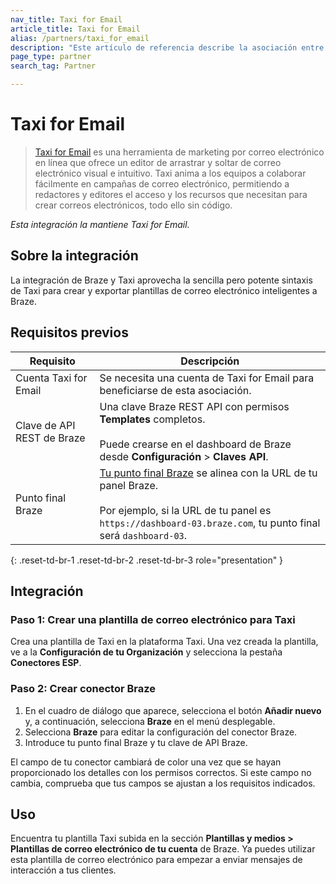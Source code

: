```yaml
---
nav_title: Taxi for Email
article_title: Taxi for Email
alias: /partners/taxi_for_email
description: "Este artículo de referencia describe la asociación entre Braze y Taxi for Email, una herramienta de marketing por correo electrónico en línea que permite a los clientes de Braze crear plantillas de correo electrónico inteligentes utilizando su interfaz de arrastrar y soltar y una sintaxis sencilla pero potente."
page_type: partner
search_tag: Partner

---
```


# Taxi for Email

> [Taxi for Email](http://taxiforemail.com/) es una herramienta de marketing por correo electrónico en línea que ofrece un editor de arrastrar y soltar de correo electrónico visual e intuitivo. Taxi anima a los equipos a colaborar fácilmente en campañas de correo electrónico, permitiendo a redactores y editores el acceso y los recursos que necesitan para crear correos electrónicos, todo ello sin código.

_Esta integración la mantiene Taxi for Email._

## Sobre la integración

La integración de Braze y Taxi aprovecha la sencilla pero potente sintaxis de Taxi para crear y exportar plantillas de correo electrónico inteligentes a Braze. 

## Requisitos previos

| Requisito | Descripción |
| ------------| ----------- |
| Cuenta Taxi for Email | Se necesita una cuenta de Taxi for Email para beneficiarse de esta asociación. |
| Clave de API REST de Braze | Una clave Braze REST API con permisos **Templates** completos. <br><br> Puede crearse en el dashboard de Braze desde **Configuración** > **Claves API**. |
| Punto final Braze | [Tu punto final Braze]({{site.baseurl}}/api/basics/#endpoints) se alinea con la URL de tu panel Braze.<br><br> Por ejemplo, si la URL de tu panel es `https://dashboard-03.braze.com`, tu punto final será `dashboard-03`. |
{: .reset-td-br-1 .reset-td-br-2 .reset-td-br-3 role="presentation" }

## Integración

### Paso 1: Crear una plantilla de correo electrónico para Taxi

Crea una plantilla de Taxi en la plataforma Taxi. Una vez creada la plantilla, ve a la **Configuración de tu Organización** y selecciona la pestaña **Conectores ESP**.

### Paso 2: Crear conector Braze

1. En el cuadro de diálogo que aparece, selecciona el botón **Añadir nuevo** y, a continuación, selecciona **Braze** en el menú desplegable. 
2. Selecciona **Braze** para editar la configuración del conector Braze.
3. Introduce tu punto final Braze y tu clave de API Braze.

El campo de tu conector cambiará de color una vez que se hayan proporcionado los detalles con los permisos correctos. Si este campo no cambia, comprueba que tus campos se ajustan a los requisitos indicados.

## Uso

Encuentra tu plantilla Taxi subida en la sección **Plantillas y medios > Plantillas de correo electrónico de tu cuenta** de Braze.  Ya puedes utilizar esta plantilla de correo electrónico para empezar a enviar mensajes de interacción a tus clientes.


[1]: {{site.baseurl}}/user_guide/message_building_by_channel/email/creating_an_email_template/
